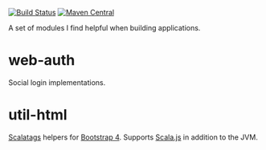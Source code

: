 [![Build Status](https://github.com/malliina/util-web/workflows/Test/badge.svg)](https://github.com/malliina/util-web/actions)
[![Maven Central](https://img.shields.io/maven-central/v/com.malliina/web-auth_3.svg)](https://search.maven.org/search?q=g:com.malliina%20AND%20a:web-auth_3)

A set of modules I find helpful when building applications.

# web-auth

Social login implementations.

# util-html

[Scalatags](http://www.lihaoyi.com/scalatags/) helpers for [Bootstrap 4](https://getbootstrap.com). Supports 
[Scala.js](https://www.scala-js.org) in addition to the JVM.
